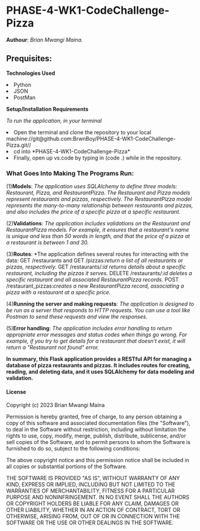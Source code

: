 # PHASE-4-WK1-CodeChallenge-Pizza
**Authour**: *Brian Mwangi Maina.*

## Prequisites:

**Technologies Used**

<li>Python
<li>JSON
<li>PostMan

**Setup/Installation Requirements**

*To run the application, in your terminal*

<li>Open the terminal and clone the repository to your local machine://git@github.com:BrwnBoy/PHASE-4-WK1-CodeChallenge-Pizza.git//
<li>cd into *PHASE-4-WK1-CodeChallenge-Pizza*
<li>Finally, open up vs.code by typing in (code .) while in the repository.

### What Goes Into Making The Programs Run:

(1)**Models**: *The application uses SQLAlchemy to define three models: Restaurant, Pizza, and RestaurantPizza. The Restaurant and Pizza models represent restaurants and pizzas, respectively. The RestaurantPizza model represents the many-to-many relationship between restaurants and pizzas, and also includes the price of a specific pizza at a specific restaurant.*

(2)**Validations**: *The application includes validations on the Restaurant and RestaurantPizza models. For example, it ensures that a restaurant's name is unique and less than 50 words in length, and that the price of a pizza at a restaurant is between 1 and 30.*

(3)**Routes**: *The application defines several routes for interacting with the data:
GET /restaurants and GET /pizzas:*return a list of all restaurants or pizzas, respectively.*
GET /restaurants/:*id returns details about a specific restaurant, including the pizzas it serves.*
DELETE /restaurants/:*id deletes a specific restaurant and all associated RestaurantPizza records.*
POST /restaurant_pizzas:*creates a new RestaurantPizza record, associating a pizza with a restaurant at a specific price.*

(4)**Running the server and making requests**: *The application is designed to be run as a server that responds to HTTP requests. You can use a tool like Postman to send these requests and view the responses.*

(5)**Error handling**: *The application includes error handling to return appropriate error messages and status codes when things go wrong. For example, if you try to get details for a restaurant that doesn't exist, it will return a "Restaurant not found" error.*

**In summary, this Flask application provides a RESTful API for managing a database of pizza restaurants and pizzas. It includes routes for creating, reading, and deleting data, and it uses SQLAlchemy for data modeling and validation.**



#### License 

Copyright (c) 2023 Brian Mwangi Maina

Permission is hereby granted, free of charge, to any person obtaining a copy
of this software and associated documentation files (the "Software"), to deal
in the Software without restriction, including without limitation the rights
to use, copy, modify, merge, publish, distribute, sublicense, and/or sell
copies of the Software, and to permit persons to whom the Software is
furnished to do so, subject to the following conditions:

The above copyright notice and this permission notice shall be included in all
copies or substantial portions of the Software.

THE SOFTWARE IS PROVIDED "AS IS", WITHOUT WARRANTY OF ANY KIND, EXPRESS OR
IMPLIED, INCLUDING BUT NOT LIMITED TO THE WARRANTIES OF MERCHANTABILITY,
FITNESS FOR A PARTICULAR PURPOSE AND NONINFRINGEMENT. IN NO EVENT SHALL THE
AUTHORS OR COPYRIGHT HOLDERS BE LIABLE FOR ANY CLAIM, DAMAGES OR OTHER
LIABILITY, WHETHER IN AN ACTION OF CONTRACT, TORT OR OTHERWISE, ARISING FROM,
OUT OF OR IN CONNECTION WITH THE SOFTWARE OR THE USE OR OTHER DEALINGS IN THE
SOFTWARE.